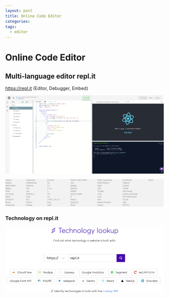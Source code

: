 ```yaml
---
layout: post
title: Online Code Editor
categories: 
tags:
  - editor
---
```

# Online Code Editor

## Multi-language editor repl.it

https://repl.it (Editor, Debugger, Embed)

![](../pics/2019-10-20-online-code-editor_image_1.png)

![](../pics/2019-10-20-online-code-editor_image_2.png)


### Technology on repl.it



![](../pics/2019-10-20-online-code-editor_image_3.png)



